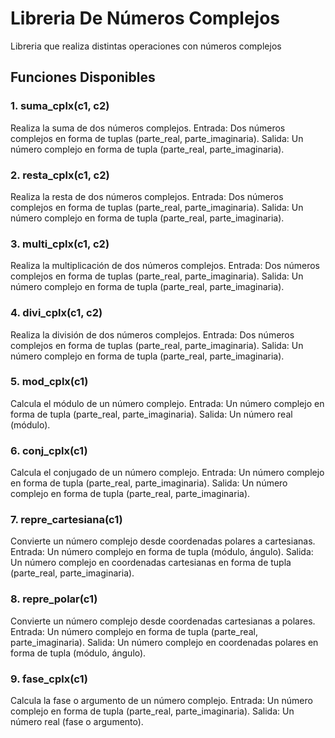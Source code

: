 # Libreria De Números Complejos
Libreria que realiza distintas operaciones con números complejos
## Funciones Disponibles
### 1. suma_cplx(c1, c2)

Realiza la suma de dos números complejos.
Entrada: Dos números complejos en forma de tuplas (parte_real, parte_imaginaria).
Salida: Un número complejo en forma de tupla (parte_real, parte_imaginaria).

### 2. resta_cplx(c1, c2)

Realiza la resta de dos números complejos.
Entrada: Dos números complejos en forma de tuplas (parte_real, parte_imaginaria).
Salida: Un número complejo en forma de tupla (parte_real, parte_imaginaria).

### 3. multi_cplx(c1, c2)

Realiza la multiplicación de dos números complejos.
Entrada: Dos números complejos en forma de tuplas (parte_real, parte_imaginaria).
Salida: Un número complejo en forma de tupla (parte_real, parte_imaginaria).

### 4. divi_cplx(c1, c2)

Realiza la división de dos números complejos.
Entrada: Dos números complejos en forma de tuplas (parte_real, parte_imaginaria).
Salida: Un número complejo en forma de tupla (parte_real, parte_imaginaria).

### 5. mod_cplx(c1)

Calcula el módulo de un número complejo.
Entrada: Un número complejo en forma de tupla (parte_real, parte_imaginaria).
Salida: Un número real (módulo).

### 6. conj_cplx(c1)

Calcula el conjugado de un número complejo.
Entrada: Un número complejo en forma de tupla (parte_real, parte_imaginaria).
Salida: Un número complejo en forma de tupla (parte_real, parte_imaginaria).

### 7. repre_cartesiana(c1)

Convierte un número complejo desde coordenadas polares a cartesianas.
Entrada: Un número complejo en forma de tupla (módulo, ángulo).
Salida: Un número complejo en coordenadas cartesianas en forma de tupla (parte_real, parte_imaginaria).

### 8. repre_polar(c1)

Convierte un número complejo desde coordenadas cartesianas a polares.
Entrada: Un número complejo en forma de tupla (parte_real, parte_imaginaria).
Salida: Un número complejo en coordenadas polares en forma de tupla (módulo, ángulo).

### 9. fase_cplx(c1)

Calcula la fase o argumento de un número complejo.
Entrada: Un número complejo en forma de tupla (parte_real, parte_imaginaria).
Salida: Un número real (fase o argumento).
